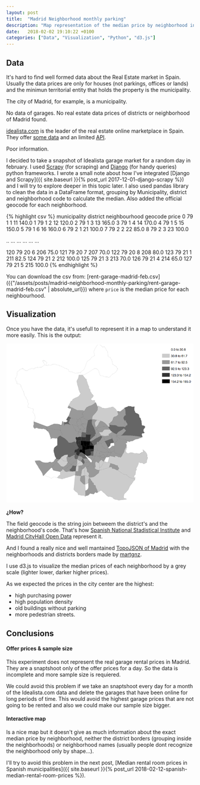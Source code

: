 ```yaml
---
layout: post
title:  "Madrid Neighborhood monthly parking"
description: "Map representation of the median price by neighborhood in Madrid municipality area."
date:   2018-02-02 19:10:22 +0100
categories: ["Data", "Visualization", "Python", "d3.js"]
---
```

## Data
It's hard to find well formed data about the Real Estate market in Spain. Usually the data prices are only for houses (not parkings, offices or lands) and the minimun territorial entity that holds the property is the municipality.

The city of Madrid, for example, is a municipality.

No data of garages. No real estate data prices of districts or neighborhood of Madrid found.

[idealista.com][idealista] is the leader of the real estate online marketplace in Spain. They offer [some data][idealista-prices] and an limited [API][idealista-api].

Poor information.   

I decided to take a snapshot of Idealista garage market for a random day in february. I used [Scrapy][scrapy] (for scraping) and [Django][django] (for handy queries) python frameworks. I wrote a small note about how I've integrated [Django and Scrapy]({{ site.baseurl }}{% post_url 2017-12-01-django-scrapy %}) and I will try to explore deeper in this topic later. I also used pandas library to clean the data in a DataFrame format, grouping by Municipality, district and neighborhood code to calculate the median. Also added the official geocode for each neighborhood.

{% highlight csv %}
     municipality  district  neighbourhood  geocode  price
0              79         1              1       11  140.0
1              79         1              2       12  120.0
2              79         1              3       13  165.0
3              79         1              4       14  170.0
4              79         1              5       15  150.0
5              79         1              6       16  160.0
6              79         2              1       21  100.0
7              79         2              2       22   85.0
8              79         2              3       23  100.0

..            ...       ...            ...      ...    ...

120            79        20              6      206   75.0
121            79        20              7      207   70.0
122            79        20              8      208   80.0
123            79        21              1      211   82.5
124            79        21              2      212  100.0
125            79        21              3      213   70.0
126            79        21              4      214   65.0
127            79        21              5      215  100.0
{% endhighlight %}

You can download the csv from:
[rent-garage-madrid-feb.csv]({{"/assets/posts/madrid-neighborhood-monthly-parking/rent-garage-madrid-feb.csv" | absolute_url}})
where `price` is the median price for each neighbourhood.

## Visualization 

Once you have the data, it's usefull to represent it in a map to understand it more easily.
This is the output:

<div class="full">
    <img class="img-fluid" src="/assets/posts/madrid-neighborhood-monthly-parking/madrid-realestate-garage.png">
</div>

**¿How?**

The field geocode is the string join betweem the district's and the neighborhood's code. That's how [Spanish National Stadistical Institute](http://www.ine.es/) and [Madrid CityHall Open Data](https://datos.madrid.es/) represent it.

And I found a really nice and well mantained [TopoJSON of Madrid][martgnz-madrid] with the neighborhoods and districts borders made by [martgnz][martgnz].

I use d3.js to visualize the median prices of each neighborhood by a grey scale (lighter lower, darker higher prices).

As we expected the prices in the city center are the highest:
+ high purchasing power
+ high population density
+ old buildings without parking
+ more pedestrian streets.

## Conclusions 

#### Offer prices & sample size
This experiment does not represent the real garage rental prices in Madrid. They are a snaptshoot only of the offer prices for a day. So the data is incomplete and more sample size is requiered.

We could avoid this problem if we take an snaptshoot every day for a month of the Idealista.com data and delete the garages that have been online for long periods of time. This would avoid the highest garage prices that are not going to be rented and also we could make our sample size bigger.

#### Interactive map
Is a nice map but it doesn't give as much information about the exact median price by neighborhood, neither the district borders (grouping inside the neighborhoods) or neighborhood names (usually people dont recognize the neighborhood only by shape...).

I'll try to avoid this problem in the next post, [Median rental room prices in Spanish municipalities]({{ site.baseurl }}{% post_url 2018-02-12-spanish-median-rental-room-prices %}).

[django]: https://www.djangoproject.com/ 
[scrapy]: https://scrapy.org
[idealista]: https://idealista.com 
[idealista-prices]: https://www.idealista.com/informes-precio-vivienda
[idealista-api]: http://developers.idealista.com/access-request
[martgnz-madrid]: https://github.com/martgnz/madrid-atlas
[martgnz]: https://github.com/martgnz/
[jekyll-talk]: https://talk.jekyllrb.com/
